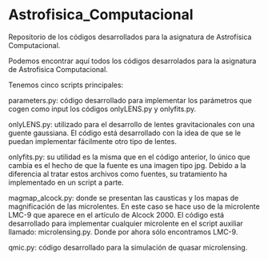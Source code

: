 # Astrofisica_Computacional
Repositorio de los códigos desarrollados para la asignatura de Astrofísica Computacional.


Podemos encontrar aquí todos los códigos desarrolados para la asignatura de Astrofisica Computacional. 

Tenemos cinco scripts principales: 


parameters.py: código desarrollado para implementar los parámetros que cogen como input los códigos onlyLENS.py y onlyfits.py.

onlyLENS.py: utilizado para el desarrollo de lentes gravitacionales con una guente gaussiana. El código está desarrollado con la idea de que se le puedan implementar fácilmente otro tipo de lentes. 

onlyfits.py: su utilidad es la misma que en el código anterior, lo único que cambia es el hecho de que la fuente es una imagen tipo jpg. Debido a la diferencia al tratar estos archivos como fuentes, su tratamiento ha implementado en un script a parte.

magmap_alcock.py: donde se presentan las causticas y los mapas de magnificación de las microlentes. En este caso se hace uso de la microlente LMC-9 que aparece en el artículo de Alcock 2000. El código está desarrollado para implementar cualquier microlente en el script auxiliar llamado: microlensing.py. Donde por ahora sólo encontramos LMC-9.

qmic.py: código desarrollado para la simulación de quasar microlensing. 
